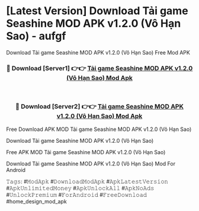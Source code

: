 # [Latest Version] Download Tải game Seashine MOD APK v1.2.0 (Vô Hạn Sao) - aufgf

Download Tải game Seashine MOD APK v1.2.0 (Vô Hạn Sao) Free Mod APK

<div align="center">
<h3>🔴 Download [Server1] 👉👉 <a href="https://apk-comot.site?title=Tải_game_Seashine_MOD_APK_v1.2.0_(Vô_Hạn_Sao)">Tải game Seashine MOD APK v1.2.0 (Vô Hạn Sao) Mod Apk</a></h3><br>

<h3>🔴 Download [Server2] 👉👉 <a href="https://apk-comot.site?title=Tải_game_Seashine_MOD_APK_v1.2.0_(Vô_Hạn_Sao)">Tải game Seashine MOD APK v1.2.0 (Vô Hạn Sao) Mod Apk</a></h3>
</div>


Free Download APK MOD Tải game Seashine MOD APK v1.2.0 (Vô Hạn Sao)

Download Tải game Seashine MOD APK v1.2.0 (Vô Hạn Sao) 

Free APK MOD Tải game Seashine MOD APK v1.2.0 (Vô Hạn Sao) 

Download Tải game Seashine MOD APK v1.2.0 (Vô Hạn Sao) Mod For Android

𝚃𝚊𝚐𝚜: #𝙼𝚘𝚍𝙰𝚙𝚔 #𝙳𝚘𝚠𝚗𝚕𝚘𝚊𝚍𝙼𝚘𝚍𝙰𝚙𝚔 #𝙰𝚙𝚔𝙻𝚊𝚝𝚎𝚜𝚝𝚅𝚎𝚛𝚜𝚒𝚘𝚗 #𝙰𝚙𝚔𝚄𝚗𝚕𝚒𝚖𝚒𝚝𝚎𝚍𝙼𝚘𝚗𝚎𝚢 #𝙰𝚙𝚔𝚄𝚗𝚕𝚘𝚌𝚔𝙰𝚕𝚕 #𝙰𝚙𝚔𝙽𝚘𝙰𝚍𝚜 #𝚄𝚗𝚕𝚘𝚌𝚔𝙿𝚛𝚎𝚖𝚒𝚞𝚖 #𝙵𝚘𝚛𝙰𝚗𝚍𝚛𝚘𝚒𝚍 #𝙵𝚛𝚎𝚎𝙳𝚘𝚠𝚗𝚕𝚘𝚊𝚍 #home_design_mod_apk